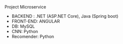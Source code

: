 Project Microservice 
- BACKEND : .NET (ASP.NET Core), Java (Spring boot)
- FRONT-END: ANGULAR
- DB: MySQL
- CNN: Python
- Recomender: Python
